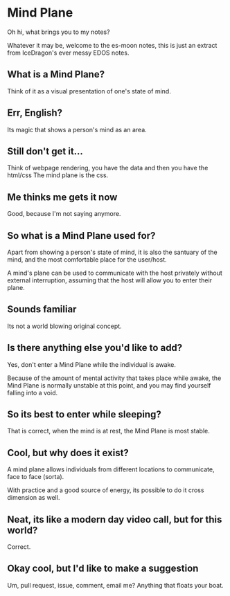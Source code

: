 Mind Plane
==========

Oh hi, what brings you to my notes?

Whatever it may be, welcome to the es-moon notes, this is just an extract
from IceDragon's ever messy EDOS notes.


## What is a Mind Plane?

Think of it as a visual presentation of one's state of mind.


## Err, English?

Its magic that shows a person's mind as an area.


## Still don't get it...

Think of webpage rendering, you have the data and then you have the html/css
The mind plane is the css.


## Me thinks me gets it now

Good, because I'm not saying anymore.


## So what is a Mind Plane used for?

Apart from showing a person's state of mind, it is also the santuary of the
mind, and the most comfortable place for the user/host.

A mind's plane can be used to communicate with the host privately without
external interruption, assuming that the host will allow you to enter their
plane.


## Sounds familiar

Its not a world blowing original concept.


## Is there anything else you'd like to add?

Yes, don't enter a Mind Plane while the individual is awake.

Because of the amount of mental activity that takes place while awake,
the Mind Plane is normally unstable at this point, and you may find yourself
falling into a void.


## So its best to enter while sleeping?

That is correct, when the mind is at rest, the Mind Plane is most stable.


## Cool, but why does it exist?

A mind plane allows individuals from different locations to communicate, face
to face (sorta).

With practice and a good source of energy, its possible to do it cross dimension
as well.


## Neat, its like a modern day video call, but for this world?

Correct.


## Okay cool, but I'd like to make a suggestion

Um, pull request, issue, comment, email me?
Anything that floats your boat.


